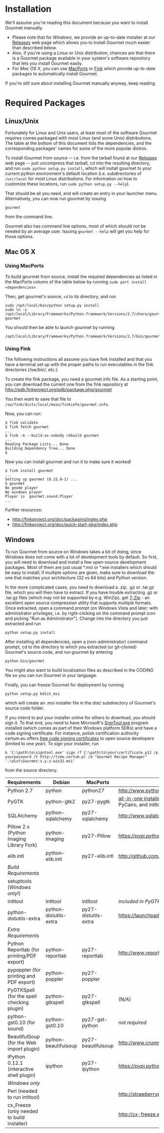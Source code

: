Installation
===========
We'll assume you're reading this document because you want to install Gourmet manually. 

 * Please note that for *Windows*, we provide an up-to-date installer at our [Releases](https://github.com/thinkle/gourmet/releases) web page which allows you to install Gourmet much easier than described below. 
 * Also, if you're using a *Linux* or *Unix* distribution, chances are that there is a Gourmet package available in your system's software repository that lets you install Gourmet easily.
 * For *Mac OS X*, you can use [MacPorts](https://www.macports.org/) or [Fink](http://www.finkproject.org/index.php?phpLang=en) which provide up-to-date packages to automatically install Gourmet.
 
If you're still sure about installing Gourmet manually anyway, keep reading.

Required Packages
===============
Linux/Unix
----------
Fortunately for Linux and Unix users, at least most of the software Gourmet requires comes packaged with most Linux (and some Unix) distributions. The table at the bottom of this document lists the dependencies, and the corresponding packages' names for some of the more popular distros.

To install Gourmet from source -- i.e. from the tarball found at our [Releases](https://github.com/thinkle/gourmet/releases) web page -- just uncompress that tarball, cd into the resulting directory, and run `sudo python setup.py install`, which will
install gourmet to your current python environment's default location (i.e. subdirectories of `/usr/local` for most Linux distributions. For information on how to customize these locations, run
`sudo python setup.py --help`).

That should be all you need, and will create an entry in your launcher menu.
Alternatively, you can now run gourmet by issuing

`gourmet`

from the command line.

Gourmet also has command line options, most of which should not be
needed by an average user. Issuing `gourmet --help` will get you help
for those options.

Mac OS X
--------
### Using MacPorts

To build gourmet from source, install the required dependencies as listed in the MacPorts column of the table below by running `sudo port install <dependencies>`. 

Then, get gourmet's source, `cd` to its directory, and run

    sudo /opt/local/bin/python setup.py install
    sudo ln -s /opt/local/Library/Frameworks/Python.framework/Versions/2.7/share/gourmet/ gourmet

You should then be able to launch gourmet by running

    /opt/local/Library/Frameworks/Python.framework/Versions/2.7/bin/gourmet

### Using Fink

The following instructions all assume you have fink installed and that you have a terminal set up with the proper paths to run executables in the fink directories (/sw/bin/, etc.).

To create the fink package, you need a gourmet.info file. As a starting point, you can download the current one from the fink repository at http://pdb.finkproject.org/pdb/package.php/gourmet

You then want to save that file to `/sw/fink/dists/local/main/finkinfo/gourmet.info`.

Now, you can run:

    $ fink validate
    $ fink fetch gourmet
    ...
    $ fink -m --build-as-nobody rebuild gourmet
    ...
    Reading Package Lists... Done
    Building Dependency Tree... Done
    $

Now you can install gourmet and run it to make sure it worked!

    $ fink install gourmet
    ...
    Setting up gourmet (0.15.9-1) ...
    $ gourmet
    No gnome player
    No windows player
    Player is  gourmet.sound.Player
    ...

Further resources:
* http://finkproject.org/doc/packaging/index.php
* http://finkproject.org/doc/quick-start-pkg/index.php

Windows
-------
To run Gourmet from source on Windows takes a bit of doing, since Windows does not come with a lot of development tools by default. So first, you will need to download and install a few open-source development packages. Most of them are just usual *.msi or *.exe installers which should be easy to install; if multiple options are given, make sure to download the one that matches your architecture (32 vs 64 bits) and Python version.

In the more complicated cases, you need to download a .zip, .gz or .tar.gz file, which you will then have to extract.
If you have trouble extracting .gz or .tar.gz files (which may not be supported by e.g. WinZip), get [7-Zip](http://sourceforge.net/projects/sevenzip/) - an excellent open source compression utility that supports multiple formats.
Once extracted, open a command prompt (on Windows Vista and later: with administrator privileges, i.e. by right-clicking on the command prompt icon and picking "Run as Administrator"). Change into the directory you just extracted and run
```
python setup.py install
```

After installing all dependencies, open a (non-administrator) command prompt, cd to the directory to which you extracted (or git-cloned) Gourmet's source code,
and run gourmet by entering
```
python bin/gourmet
```

You might also want to build localization files as described in the CODING file so you can run Gourmet in your language.

Finally, you can freeze Gourmet for deployment by running
```
python setup.py bdist_msi
```
which will create an .msi installer file in the dist/ subdirectory of Gourmet's source code folder.

If you intend to put your installer online for others to download, you should sign it. To that end, you need to have Microsoft's [SignTool.exe](http://msdn.microsoft.com/en-us/library/8s9b9yaz.aspx) program installed (which comes as part of their Windows platform SDKs) and have a code signing certificate.
For instance, polish certification authority certum.eu offers [free code signing certificates](http://www.certum.eu/certum/cert,offer_en_open_source_cs.xml) to open source developers (limited to one year).
To sign your installer, run

```& 'C:\path\to\signtool.exe' sign /f C:\path\to\your\certificate.p12 /p yourpassword /t http://time.certum.pl /d "Gourmet Recipe Manager" '.\dist\Gourmet-x.y.z-win32.msi'```

from the source directory.

Requirements                               |Debian                |MacPorts            |Windows
-------------------------------------------|----------------------|--------------------|---------------
Python 2.7                                 |python                |python27            |http://www.python.org/
PyGTK                                      |python-gtk2           |py27-pygtk          |[all-in-one installer](http://ftp.gnome.org/pub/GNOME/binaries/win32/pygtk/). Make sure to install PyGTK, PyGObject, PyCairo, and intltool.
SQLAlchemy                                 |python-sqlalchemy     |py27-sqlalchemy     |http://www.sqlalchemy.org/download.html
Pillow 2.x (Python Imaging Library Fork)   |python-imaging        |py27-Pillow         |https://pypi.python.org/pypi/Pillow/
elib.intl                                  |python-elib.intl      |py27-elib.intl      |http://github.com/dieterv/elib.intl/zipball/master
*Build Requirements*                       |                      |                    |
setuptools (*Windows only!*)               |                      |                    |
intltool                                   |intltool              |intltool            |*included in PyGTK installer*
python-distutils-extra                     |python-distutils-extra|py27-distutils-extra|https://launchpad.net/python-distutils-extra/
*Extra Requirements*                       |                      |
Python Reportlab (for printing/PDF export) |python-reportlab      |py27-reportlab      |http://www.reportlab.com/ftp/
pypoppler (for printing and PDF export)    |python-poppler        |py27-poppler        |
PyGTKSpell (for the spell checking plugin) |python-gtkspell       |py27-gtkspell       |(N/A)
python-gst0.10 (for sound)                 |python-gst0.10        |py27-gst-python     |*not required*
BeautifulSoup (for the Web import plugin)  |python-beautifulsoup  |py27-beautifulsoup  |http://www.crummy.com/software/BeautifulSoup/#Download
IPython 0.12.1 (interactive shell plugin)  |ipython               |py27-ipython        |https://pypi.python.org/pypi/ipython/0.12.1#downloads
*Windows only*                             |                      |                    |
Perl (needed to run intltool)              |                      |                    |http://strawberryperl.com/
cx_Freeze (only needed to build installer) |                      |                    |http://cx-freeze.sourceforge.net/

